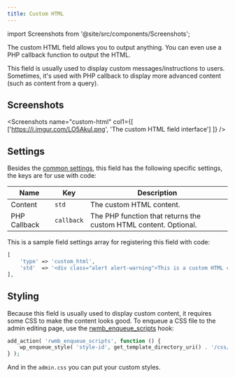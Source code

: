 ```yaml
---
title: Custom HTML
---
```


import Screenshots from '@site/src/components/Screenshots';

The custom HTML field allows you to output anything. You can even use a PHP callback function to output the HTML.

This field is usually used to display custom messages/instructions to users. Sometimes, it's used with PHP callback to display more advanced content (such as content from a query).

## Screenshots

<Screenshots name="custom-html" col1={[
    ['https://i.imgur.com/LO5Akul.png', 'The custom HTML field interface']
]} />

## Settings

Besides the [common settings](/field-settings/), this field has the following specific settings, the keys are for use with code:

Name | Key | Description
--- | --- | ---
Content | `std` | The custom HTML content.
PHP Callback | `callback` | The PHP function that returns the custom HTML content. Optional.

This is a sample field settings array for registering this field with code:

```php
[
    'type' => 'custom_html',
    'std'  => '<div class="alert alert-warning">This is a custom HTML content</div>',
],
```


## Styling

Because this field is usually used to display custom content, it requires some CSS to make the content looks good. To enqueue a CSS file to the admin editing page, use the [rwmb_enqueue_scripts](/actions/rwmb-enqueue-scripts/) hook:

```php
add_action( 'rwmb_enqueue_scripts', function () {
    wp_enqueue_style( 'style-id', get_template_directory_uri() . '/css/admin.css' );
} );
```

And in the `admin.css` you can put your custom styles.
